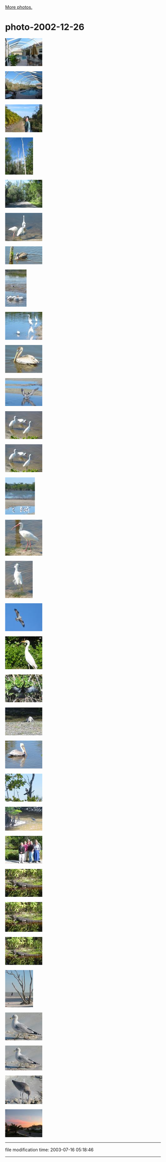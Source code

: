 [More photos.](/p/photos/)

# photo-2002-12-26


[![](/photos/thumb/2002-12-23-deck2.jpg)](/photos/2002-12-23-deck2.jpg)

[![](/photos/thumb/2002-12-23-deck.jpg)](/photos/2002-12-23-deck.jpg)

[![](/photos/thumb/2002-12-25-hike01.jpg)](/photos/2002-12-25-hike01.jpg)

[![](/photos/thumb/2002-12-25-hike02.jpg)](/photos/2002-12-25-hike02.jpg)

[![](/photos/thumb/2002-12-26-sanibel01.jpg)](/photos/2002-12-26-sanibel01.jpg)

[![](/photos/thumb/2002-12-26-sanibel02.jpg)](/photos/2002-12-26-sanibel02.jpg)

[![](/photos/thumb/2002-12-26-sanibel03.jpg)](/photos/2002-12-26-sanibel03.jpg)

[![](/photos/thumb/2002-12-26-sanibel04.jpg)](/photos/2002-12-26-sanibel04.jpg)

[![](/photos/thumb/2002-12-26-sanibel05.jpg)](/photos/2002-12-26-sanibel05.jpg)

[![](/photos/thumb/2002-12-26-sanibel06.jpg)](/photos/2002-12-26-sanibel06.jpg)

[![](/photos/thumb/2002-12-26-sanibel07.jpg)](/photos/2002-12-26-sanibel07.jpg)

[![](/photos/thumb/2002-12-26-sanibel08-1600.jpg)](/photos/2002-12-26-sanibel08-1600.jpg)

[![](/photos/thumb/2002-12-26-sanibel08.jpg)](/photos/2002-12-26-sanibel08.jpg)

[![](/photos/thumb/2002-12-26-sanibel09.jpg)](/photos/2002-12-26-sanibel09.jpg)

[![](/photos/thumb/2002-12-26-sanibel10.jpg)](/photos/2002-12-26-sanibel10.jpg)

[![](/photos/thumb/2002-12-26-sanibel11.jpg)](/photos/2002-12-26-sanibel11.jpg)

[![](/photos/thumb/2002-12-26-sanibel12.jpg)](/photos/2002-12-26-sanibel12.jpg)

[![](/photos/thumb/2002-12-26-sanibel13.jpg)](/photos/2002-12-26-sanibel13.jpg)

[![](/photos/thumb/2002-12-26-sanibel14.jpg)](/photos/2002-12-26-sanibel14.jpg)

[![](/photos/thumb/2002-12-26-sanibel15.jpg)](/photos/2002-12-26-sanibel15.jpg)

[![](/photos/thumb/2002-12-26-sanibel16.jpg)](/photos/2002-12-26-sanibel16.jpg)

[![](/photos/thumb/2002-12-26-sanibel17.jpg)](/photos/2002-12-26-sanibel17.jpg)

[![](/photos/thumb/2002-12-26-sanibel18.jpg)](/photos/2002-12-26-sanibel18.jpg)

[![](/photos/thumb/2002-12-26-sanibel19.jpg)](/photos/2002-12-26-sanibel19.jpg)

[![](/photos/thumb/2002-12-26-sanibel20-1024.jpg)](/photos/2002-12-26-sanibel20-1024.jpg)

[![](/photos/thumb/2002-12-26-sanibel20-1280.jpg)](/photos/2002-12-26-sanibel20-1280.jpg)

[![](/photos/thumb/2002-12-26-sanibel20-1600.jpg)](/photos/2002-12-26-sanibel20-1600.jpg)

[![](/photos/thumb/2002-12-26-sanibel21.jpg)](/photos/2002-12-26-sanibel21.jpg)

[![](/photos/thumb/2002-12-26-sanibel22-1024.jpg)](/photos/2002-12-26-sanibel22-1024.jpg)

[![](/photos/thumb/2002-12-26-sanibel22.jpg)](/photos/2002-12-26-sanibel22.jpg)

[![](/photos/thumb/2002-12-26-sanibel23.jpg)](/photos/2002-12-26-sanibel23.jpg)

[![](/photos/thumb/2002-12-26-street.jpg)](/photos/2002-12-26-street.jpg)

* * *

file modification time: 2003-07-16 05:18:46

* * *
